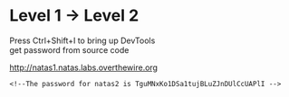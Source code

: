 # Level 1 -> Level 2  

Press Ctrl+Shift+I to bring up DevTools  
get password from source code  

http://natas1.natas.labs.overthewire.org

```
<!--The password for natas2 is TguMNxKo1DSa1tujBLuZJnDUlCcUAPlI -->
```

